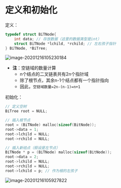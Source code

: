 # 定义和初始化

定义：

```c
typedef struct BiTNode{
	int data; // 存放数据（这里的数据类型是int）
    struct BiTNode *lchild, *rchild; // 左右孩子指针
} BiTNode, *BiTree;
```

![image-20201216105230184](https://gitee.com/llillz/images/raw/master/image-20201216105230184.png)

-   **注**：空链域的数量计算
    -   n个结点的二叉链表共有2n个指针域
    -   除了根节点，其余n-1个结点都有一个指针指向
    -   因此，`空链域数量=2n-(n-1)=n+1`



初始化：

```c
// 定义空树
BiTree root = NULL;

// 插入根节点
root = (BiTNode) malloc(sizeof(BitNode));
root->data = 1;
root->lchild = NULL;
root->rchild = NULL;

// 插入新结点（假设是左节点）
BiTNode * p = (BiTNode) malloc(sizeof(BitNode));
root->data = 2;
root->lchild = NULL;
root->rchild = NULL;
root->lchild = p; // 作为根的左孩子
```

![image-20201216105927822](https://gitee.com/llillz/images/raw/master/image-20201216105927822.png)

